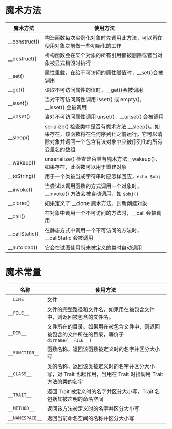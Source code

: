 # 魔术方法
| 魔术方法       | 使用方法                                                     |
| -------------- | ------------------------------------------------------------ |
| __construct()  | 构造函数每次实例化对象时先调用此方法，可以再在使用对象之前做一些初始化的工作 |
| __destruct()   | 析构函数会在某个对象的所有引用都被删除或者当对象被显式销毁时执行 |
| __set()        | 属性重载，在给不可访问的属性赋值时，__set()会被调用          |
| __get()        | 读取不可访问属性的值时，__get()会被调用                      |
| __isset()      | 当对不可访问属性调用 isset() 或 empty()，__isset() 会被调用  |
| __unset()      | 当对不可访问属性调用 unset()，__unset() 会被调用             |
| __sleep()      | serialize() 检查类中是否有魔术方法 __sleep()。如果存在，该函数将在任何序列化之前运行。它可以清除对象并返回一个包含有该对象中应被序列化的所有变量名的数组 |
| __wakeup()     | unserialize() 检查是否具有魔术方法__wakeup()，如果存在，此函数可以用于重建对象 |
| __toString()   | 用于一个类被当成字符串时应怎样回应，`echo $obj`              |
| __invoke()     | 当尝试以调用函数的方式调用一个对象时，__invoke() 方法会被自动调用，如 `$obj()` |
| __clone()      | 如果定义了 __clone 魔术方法，则新创建对象                    |
| __call()       | 在对象中调用一个不可访问的方法时，__call 会被调用            |
| __callStatic() | 在静态方式中调用一个不可访问的方法时，__callStatic 会被调用  |
| __autoload()   | 它会在试图使用尚未被定义的类时自动调用                       |



# 魔术常量

| 名称            | 使用方法                                                     |
| --------------- | ------------------------------------------------------------ |
| `__LINE__`      | 文件                                                         |
| `__FILE__`      | 文件的完整路径和文件名，如果用在被包含文件中，则返回被包含的文件名。 |
| `__DIR__`       | 文件所在的目录。如果用在被包含文件中，则返回被包含的文件所在的目录，等价于 `dirname(__FILE__)` |
| `__FUNCTION__`  | 函数名称，返回该函数被定义时的名字并区分大小写               |
| `__CLASS__`     | 类的名称，返回该类被定义时的名字并区分大小写，对 Trait 也起作用，当用在 Trait 时指调用 Trait 方法的类的名字 |
| `__TRAIT__`     | 返回 Trait 被定义时的名字并区分大小写，Trait 名包括其被声明的命名空间 |
| `__METHOD__`    | 返回该方法被定义时的名字并区分大小写                         |
| `__NAMESPACE__` | 返回当前命名空间的名称并区分大小写                           |

